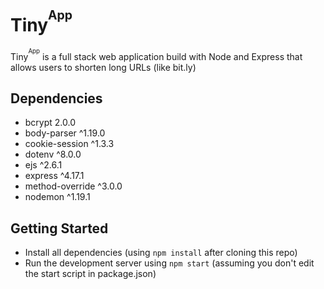 # Tiny<sup><sup>App</sup></sup>

Tiny<sup><sup>App</sup></sup> is a full stack web application build with Node and Express that allows users to shorten long URLs (like bit.ly)

## Dependencies

- bcrypt 2.0.0
- body-parser ^1.19.0
- cookie-session ^1.3.3
- dotenv ^8.0.0
- ejs ^2.6.1
- express ^4.17.1
- method-override ^3.0.0
- nodemon ^1.19.1

## Getting Started

- Install all dependencies (using `npm install` after cloning this repo)
- Run the development server using `npm start` (assuming you don't edit the start script in package.json)